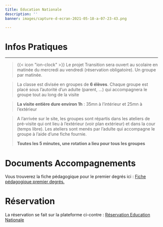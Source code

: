 ```yaml
---
title: Education Nationale
description: ''
banner: images/capture-d-ecran-2021-05-18-a-07-23-43.png

---
```

# Infos Pratiques

***

> {{< icon "ion-clock" >}} Le projet Transition sera ouvert au scolaire en matinée du mercredi au vendredi (réservation obligatoire). Un groupe par matinée. 

> La classe est divisée en groupes de **6 élèves**. Chaque groupe est placé sous l’autorité d’un adulte (parent, ...) qui accompagnera le groupe tout au long de la visite

> **La visite entière dure environ 1h** : 35mn à l’intérieur et 25mn à l’extérieur

> A l’arrivée sur le site, les groupes sont répartis dans les ateliers de pré-visite qui ont lieu à l’extérieur (voir plan extérieur) et dans la cour (temps libre). Les ateliers sont menés par l’adulte qui accompagne le groupe à l’aide d’une fiche fournie. 
>
> **Toutes les 5 minutes, une rotation a lieu pour tous les groupes**

# Documents Accompagnements

Vous trouverez la fiche pédagogique pour le premier degrés ici : [Fiche pédagogique premier degrés. ](https://smallpdf.com/shared#st=e534df00-aea4-4ccd-8f06-505623532fbf&fn=TRANSITION+Fiches+p%C3%A9dagogiques+1er+degr%C3%A9.pdf&ct=1621315282226&tl=share-document&rf=link)

# Réservation

La réservation se fait sur la plateforme ci-contre : [Réservation Education Nationale ](https://www.billetweb.fr/en-transition-espace-ephemere-dart-urbain)